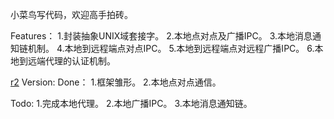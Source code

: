小菜鸟写代码，欢迎高手拍砖。

Features：
1.封装抽象UNIX域套接字。
2.本地点对点及广播IPC。
3.本地消息通知链机制。
4.本地到远程端点对点IPC。
5.本地到远程端点对远程广播IPC。
6.本地到远端代理的认证机制。

[r2](https://code.google.com/p/embus/source/detail?r=2) Version:
Done：
1.框架雏形。
2.本地点对点通信。

Todo:
1.完成本地代理。
2.本地广播IPC。
3.本地消息通知链。